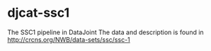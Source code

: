# djcat-ssc1
The SSC1 pipeline in DataJoint 
The data and description is found in http://crcns.org/NWB/data-sets/ssc/ssc-1
